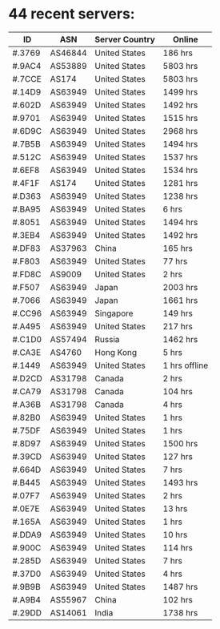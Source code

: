 # 44 recent servers:

| ID | ASN | Server Country | Online |
| ------ | ------ | ------ | ------ |
| #.3769 | AS46844 | United States | 186 hrs |
| #.9AC4 | AS53889 | United States | 5803 hrs |
| #.7CCE | AS174 | United States | 5803 hrs |
| #.14D9 | AS63949 | United States | 1499 hrs |
| #.602D | AS63949 | United States | 1492 hrs |
| #.9701 | AS63949 | United States | 1515 hrs |
| #.6D9C | AS63949 | United States | 2968 hrs |
| #.7B5B | AS63949 | United States | 1494 hrs |
| #.512C | AS63949 | United States | 1537 hrs |
| #.6EF8 | AS63949 | United States | 1534 hrs |
| #.4F1F | AS174 | United States | 1281 hrs |
| #.D363 | AS63949 | United States | 1238 hrs |
| #.BA95 | AS63949 | United States | 6 hrs |
| #.8051 | AS63949 | United States | 1494 hrs |
| #.3EB4 | AS63949 | United States | 1492 hrs |
| #.DF83 | AS37963 | China | 165 hrs |
| #.F803 | AS63949 | United States | 77 hrs |
| #.FD8C | AS9009 | United States | 2 hrs |
| #.F507 | AS63949 | Japan | 2003 hrs |
| #.7066 | AS63949 | Japan | 1661 hrs |
| #.CC96 | AS63949 | Singapore | 149 hrs |
| #.A495 | AS63949 | United States | 217 hrs |
| #.C1D0 | AS57494 | Russia | 1462 hrs |
| #.CA3E | AS4760 | Hong Kong | 5 hrs |
| #.1449 | AS63949 | United States | 1 hrs offline |
| #.D2CD | AS31798 | Canada | 2 hrs |
| #.CA79 | AS31798 | Canada | 104 hrs |
| #.A36B | AS31798 | Canada | 4 hrs |
| #.82B0 | AS63949 | United States | 1 hrs |
| #.75DF | AS63949 | United States | 1 hrs |
| #.8D97 | AS63949 | United States | 1500 hrs |
| #.39CD | AS63949 | United States | 127 hrs |
| #.664D | AS63949 | United States | 7 hrs |
| #.B445 | AS63949 | United States | 1493 hrs |
| #.07F7 | AS63949 | United States | 2 hrs |
| #.0E7E | AS63949 | United States | 13 hrs |
| #.165A | AS63949 | United States | 1 hrs |
| #.DDA9 | AS63949 | United States | 10 hrs |
| #.900C | AS63949 | United States | 114 hrs |
| #.285D | AS63949 | United States | 7 hrs |
| #.37D0 | AS63949 | United States | 4 hrs |
| #.9B9B | AS63949 | United States | 1487 hrs |
| #.A9B4 | AS55967 | China | 102 hrs |
| #.29DD | AS14061 | India | 1738 hrs |

